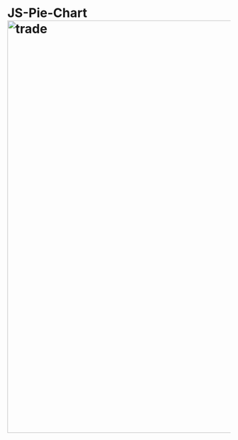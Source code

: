 # JS-Pie-Chart<img width="933" alt="trade" src="https://user-images.githubusercontent.com/10698943/228962106-b5c0446a-e52c-4e6f-a594-08aab54353ec.png">

